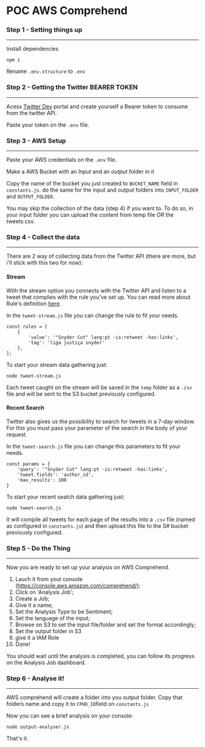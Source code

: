 # POC AWS Comprehend

### Step 1 - Setting things up
--------------------

Install dependencies
```
npm i
```

Rename `.env.structure` to `.env`


### Step 2 - Getting the Twitter BEARER TOKEN
--------------------
Acess [Twitter Dev](https://developer.twitter.com/) portal and create yourself a Bearer token to consume from the twitter API.

Paste your token on the `.env` file.


### Step 3 - AWS Setup
--------------------

Paste your AWS credentials on the `.env` file.

Make a AWS Bucket with an *Input* and an *output* folder in it

Copy the name of the bucket you just created to `BUCKET_NAME` field in `constants.js`.
do the same for the input and output folders into `INPUT_FOLDER` and `OUTPUT_FOLDER`.

You may skip the collection of the data (step 4) if you want to.
To do so, in your input folder you can upload the content from temp file *OR* the tweets.csv.


### Step 4 - Collect the data
--------------------
There are 2 way of collecting data from the Twitter API (there are more, but i'll stick with this two for now):


#### Stream
With the stream option you connects with the Twitter API and listen to a tweet that complies with the rule you've set up.
You can read more about Rule's definition [here](https://developer.twitter.com/en/docs/twitter-api/tweets/filtered-stream/integrate/build-a-rule).

In the `tweet-stream.js` file you can change the rule to fit your needs.

```
const rules = [
    {
        'value': '"Snyder Cut" lang:pt -is:retweet -has:links',
        'tag': 'liga justiça snyder'
    },
];
```

To start your stream data gathering just:
```
node tweet-stream.js
```

Each tweet caught on the stream will be saved in the `temp` folder as a `.csv` file and will be sent to the S3 bucket previously configured.

#### Recent Search
Twitter also gives us the possibility to search for tweets in a 7-day window.
For this you must pass your parameter of the search in the body of your request.

In the `tweet-search.js` file you can change this parameters to fit your needs.

```
const params = {
    'query': '"Snyder Cut" lang:pt -is:retweet -has:links',
    'tweet.fields': 'author_id',
    'max_results': 100
}
```

To start your recent seatch data gathering just:
```
node tweet-search.js
```

It will compile all tweets for each page of the results into a `.csv` file (named as configured in `constants.js`) and then upload this file to the S# bucket previously configured.


### Step 5 - Do the Thing
--------------------
Now you are ready to set up your analysis on AWS Comprehend.

1. Lauch it from yout console (https://console.aws.amazon.com/comprehend/);
2. Click on 'Analysis Job';
3. Create a Job;
4. Give it a name;
5. Set the Analysis Type to be Sentiment;
6. Set the language of the input;
7. Browse on S3 to set the input file/folder and set the format accordingly;
8. Set the output folder in S3
9. give it a IAM Role
10. Done!

You should wait until the analysis is completed, you can follow its progress on the Analysis Job dashboard.


### Step 6 - Analyse it!
--------------------
AWS comprehend will create a folder into you output folder.
Copy that folders name and copy it to `CPHD_ID`field on `constants.js`

Now you can see a brief analysis on your console:

```
node output-analyser.js
```

That's it.


